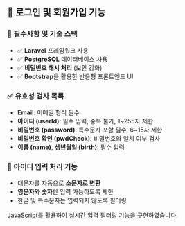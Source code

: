 ## 🔐 로그인 및 회원가입 기능

### 📌 필수사항 및 기술 스택

- ✅ **Laravel** 프레임워크 사용
- ✅ **PostgreSQL** 데이터베이스 사용
- ✅ **비밀번호 해시 처리** (보안 강화)
- ✅ **Bootstrap**을 활용한 반응형 프론트엔드 UI

### ✅ 유효성 검사 목록

- **Email**: 이메일 형식 필수
- **아이디 (userId)**: 필수 입력, 중복 불가, 1~255자 제한 
- **비밀번호 (password)**: 특수문자 포함 필수, 6~15자 제한  
- **비밀번호 확인 (pwdCheck)**: 비밀번호와 일치 여부 검사 
- **이름 (name)**, **생년월일 (birth)**: 필수 입력 

### 🧠 아이디 입력 처리 기능

- 대문자를 자동으로 **소문자로 변환**
- **영문자와 숫자**만 입력 가능하도록 제한
- 한글 및 특수문자는 입력되지 않도록 필터링

JavaScript를 활용하여 실시간 입력 필터링 기능을 구현하였습니다.


